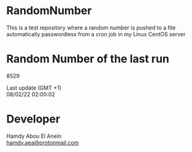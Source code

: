 # RandomNumber    
This is a test repository where a random number is pushed to a file automatically passwordless from a cron job in my Linux CentOS server    
# Random Number of the last run   
8529
      
Last update (GMT +1)    
08/02/22 02:00:02
# Developer    
Hamdy Abou El Anein   
hamdy.aea@protonmail.com

